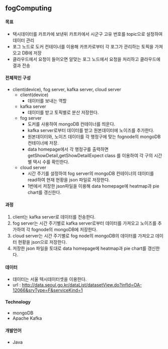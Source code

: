 ## fogComputing



#### 목표

- 택시데이터를 카프카에 보낸뒤 카프카에서 시군구 고유 번호를 topic으로 설정하여 데이터 관리
- 포그 노드로 도커 컨테이너를 이용해 카프카로부터 각 포그가 관리하는 토픽을 가져오고 DB에 저장
- 클라우드에서 요청이 들어오면 알맞는 포그 노드에서 요청을 처리하고 클라우드에 결과 전송



#### 전체적인 구성

- client(device), fog server, kafka server, cloud server
  - client(device)
    - 데이터를 보내는 역할
  - kafka server
    - 데이터를 받고 토픽별로 분산 저장한다.
  - fog server
    - 도커를 사용하여 mongoDB 컨테이너를 띄운다.
    - kafka server로부터 데이터를 받고 원본데이터에 노이즈를 추가한다.
    - 원본데이터와, 노이즈 데이터를 각 행정구에 맞는 fognode의 mongoDB 컨테이너에 저장.
    - data homepage에서 각 행정구를 출력하면 getShowDetail,getShowDetailExpect class 를 이용하여 각 구의 시간별 택시 수를 확인한다.
  - cloud server
    - 시간 주기를 설정하여 fog server의 mongoDB 컨테이너의 데이터를 read하여 현재 현황을 json 파일로 저장한다.
    - 1번에서 저장한 json파일을 이용해 data homepage에 heatmap과 pie chart를 갱신한다.

  

#### 과정
1. client는 kafka server로 데이터를 전송한다.
2. fog server는 시간 주기별로 kafka server로부터 데이터를 가져오고 노이즈를 추가하여 각 fognode의 mongoDB에 저장한다.
3. cloud server는 시간 주기별로 fog node의 mongoDB의 데이터를 가져오고 데이터 현황을 json으로 저장한다.
4. 저장한 json 파일을 토대로 data homepage에 heatmap과 pie chart를 갱신한다.



#### 데이터
- 데이터는 서울 텍시데이터셋을 이용한다.
- url : http://data.seoul.go.kr/dataList/datasetView.do?infId=OA-12066&srvType=F&serviceKind=1



#### Technology

- mongoDB
- Apache Kafka



#### 개발언어

- Java
